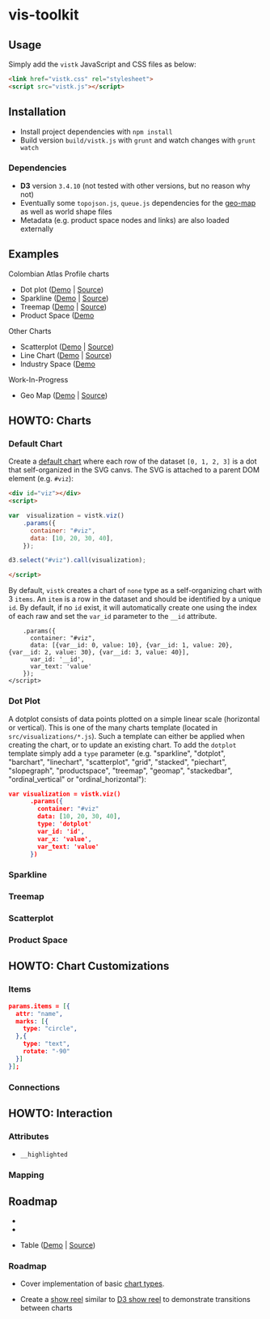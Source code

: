 # vis-toolkit

## Usage

Simply add the `vistk` JavaScript and CSS files as below:

```html
<link href="vistk.css" rel="stylesheet">
<script src="vistk.js"></script>
```
## Installation

* Install project dependencies with `npm install`
* Build version `build/vistk.js` with `grunt` and watch changes with `grunt watch`

### Dependencies

* **D3** version `3.4.10` (not tested with other versions, but no reason why not)
* Eventually some `topojson.js`, `queue.js` dependencies for the [geo-map](http://cid-harvard.github.io/vis-toolkit/examples/geomap.html) as well as world shape files 
* Metadata (e.g. product space nodes and links) are also loaded externally

## Examples

Colombian Atlas Profile charts

* Dot plot ([Demo](http://cid-harvard.github.io/vis-toolkit/examples/dotplot.html) | [Source](examples/dotplot.html))
* Sparkline ([Demo](http://cid-harvard.github.io/vis-toolkit/examples/sparkline.html) | [Source](examples/sparkline.html))
* Treemap ([Demo](http://cid-harvard.github.io/vis-toolkit/examples/treemap.html) | [Source](examples/treemap.html))
* Product Space ([Demo](http://cid-harvard.github.io/vis-toolkit/examples/scatterplot_productspace.html)


Other Charts

* Scatterplot ([Demo](http://cid-harvard.github.io/vis-toolkit/examples/scatterplot.html) | [Source](examples/scatterplot.html))
* Line Chart ([Demo](http://cid-harvard.github.io/vis-toolkit/examples/linechart.html) | [Source](examples/linechart.html))
* Industry Space ([Demo](http://cid-harvard.github.io/vis-toolkit/examples/scatterplot_industryspace.html)

Work-In-Progress

* Geo Map ([Demo](http://cid-harvard.github.io/vis-toolkit/examples/geomap.html) | [Source](examples/geomap.html))

## HOWTO: Charts

### Default Chart

Create a [default chart](http://cid-harvard.github.io/vis-toolkit/examples/default_minimal.html) where each row of the dataset `[0, 1, 2, 3]` is a dot that self-organized in the SVG canvs. The SVG is attached to a parent DOM element (e.g. `#viz`):

```html
<div id="viz"></div>
<script>

var  visualization = vistk.viz()
    .params({
      container: "#viz",
      data: [10, 20, 30, 40],
    });

d3.select("#viz").call(visualization);

</script>
```

By default, `vistk` creates a chart of `none` type as a self-organizing chart with 3 `items`. An `item` is a row in the dataset and should be identified by a unique `id`. By default, if no `id` exist, it will automatically create one using the index of each raw and set the `var_id` parameter to the `__id` attribute.

```jsons
    .params({
      container: "#viz",
      data: [{var__id: 0, value: 10}, {var__id: 1, value: 20}, {var__id: 2, value: 30}, {var__id: 3, value: 40}],
      var_id: '__id',
      var_text: 'value'
    });
</script>
```

### Dot Plot


A dotplot consists of data points plotted on a simple linear scale (horizontal or vertical). This is one of the many charts template (located in `src/visualizations/*.js`). Such a template can either be applied when creating the chart, or to update an existing chart. To add the `dotplot` template simply add a `type` parameter (e.g. "sparkline", "dotplot", "barchart", "linechart", "scatterplot", "grid", "stacked", "piechart", "slopegraph", "productspace", "treemap", "geomap", "stackedbar", "ordinal_vertical" or "ordinal_horizontal"):

```json
var visualization = vistk.viz()
      .params({
        container: "#viz"
        data: [10, 20, 30, 40],
        type: 'dotplot'
        var_id: 'id',
        var_x: 'value',
        var_text: 'value'
      })
```


### Sparkline

### Treemap

### Scatterplot

### Product Space

## HOWTO: Chart Customizations

### Items

```json
params.items = [{
  attr: "name",
  marks: [{
    type: "circle",
  },{
    type: "text",
    rotate: "-90"
  }]
}];
```

### Connections

## HOWTO: Interaction

### Attributes

* `__highlighted`


### Mapping


## Roadmap

*

*

* Table ([Demo](http://cid-harvard.github.io/vis-toolkit/examples/table.html) | [Source](examples/table.html))

### Roadmap

* Cover implementation of basic [chart types](http://www.excelcharts.com/blog/classification-chart-types/).

* Create a [show reel](http://cid-harvard.github.io/vis-toolkit/examples/stepper_all.html) similar to [D3 show reel](http://bl.ocks.org/mbostock/1256572) to demonstrate transitions between charts
